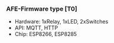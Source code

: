 ### AFE-Firmware type [T0]
- Hardware: 1xRelay, 1xLED, 2xSwitches
- API: MQTT, HTTP
- Chip: ESP8266, ESP8285

